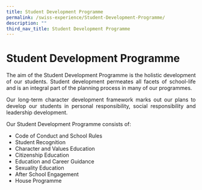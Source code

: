 ```yaml
---
title: Student Development Programme
permalink: /swiss-experience/Student-Development-Programme/
description: ""
third_nav_title: Student Development Programme
---
```

# Student Development Programme

<p style="text-align: justify;">The aim of the Student Development Programme is the holistic development of our students. Student development permeates all facets of school-life and is an integral part of the planning process in many of our programmes.</p>

<p style="text-align: justify;">Our long-term character development framework marks out our plans to develop our students in personal responsibility, social responsibility and leadership development.</p>

Our Student Development Programme consists of:

*   Code of Conduct and School Rules[  
    ](https://swisscottagesec.moe.edu.sg/swiss-experience/student-development-programme/code-of-conduct/)
*   Student Recognition[  
    ](https://swisscottagesec.moe.edu.sg/swiss-experience/student-development-programme/student-recognition/)
*   Character and Values Education[  
    ](https://swisscottagesec.moe.edu.sg/swiss-experience/student-development-programme/character-and-values-education/)
*   Citizenship Education
*   Education and Career Guidance
*   Sexuality Education
*   After School Engagement
*   House Programme